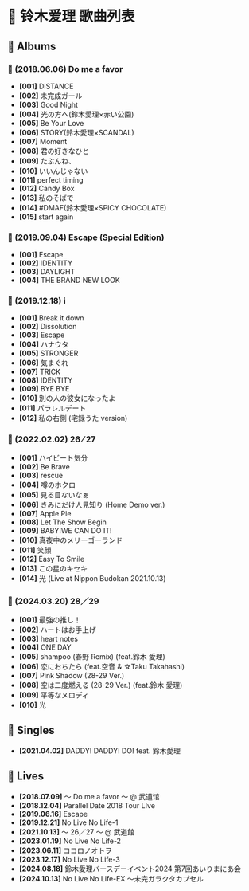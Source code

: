 # 🎵 铃木爱理 歌曲列表

## 📀 Albums

### 📁 (2018.06.06) Do me a favor 

- **[001]** DISTANCE
- **[002]** 未完成ガール
- **[003]** Good Night
- **[004]** 光の方へ(鈴木愛理×赤い公園)
- **[005]** Be Your Love
- **[006]** STORY(鈴木愛理×SCANDAL)
- **[007]** Moment
- **[008]** 君の好きなひと
- **[009]** たぶんね、
- **[010]** いいんじゃない
- **[011]** perfect timing
- **[012]** Candy Box
- **[013]** 私のそばで
- **[014]** #DMAF(鈴木愛理×SPICY CHOCOLATE)
- **[015]** start again

### 📁 (2019.09.04) Escape (Special Edition) 

- **[001]** Escape
- **[002]** IDENTITY
- **[003]** DAYLIGHT
- **[004]** THE BRAND NEW LOOK

### 📁 (2019.12.18) i 

- **[001]** Break it down
- **[002]** Dissolution
- **[003]** Escape
- **[004]** ハナウタ
- **[005]** STRONGER
- **[006]** 気まぐれ
- **[007]** TRICK
- **[008]** IDENTITY
- **[009]** BYE BYE
- **[010]** 別の人の彼女になったよ
- **[011]** パラレルデート
- **[012]** 私の右側 (宅録うた version)

### 📁 (2022.02.02) 26 ⁄ 27 

- **[001]** ハイビート気分
- **[002]** Be Brave
- **[003]** rescue
- **[004]** 噂のホクロ
- **[005]** 見る目ないなぁ
- **[006]** きみにだけ人見知り (Home Demo ver.)
- **[007]** Apple Pie
- **[008]** Let The Show Begin
- **[009]** BABY!WE CAN DO IT!
- **[010]** 真夜中のメリーゴーランド
- **[011]** 笑顔
- **[012]** Easy To Smile
- **[013]** この星のキセキ
- **[014]** 光 (Live at Nippon Budokan 2021.10.13)

### 📁 (2024.03.20) 28／29 

- **[001]** 最強の推し！
- **[002]** ハートはお手上げ
- **[003]** heart notes
- **[004]** ONE DAY
- **[005]** shampoo (春野 Remix) (feat.鈴木 愛理)
- **[006]** 恋におちたら (feat.空音 & ☆Taku Takahashi)
- **[007]** Pink Shadow (28-29 Ver.)
- **[008]** 空は二度燃える (28-29 Ver.) (feat.鈴木 愛理)
- **[009]** 平等なメロディ
- **[010]** 光

## 🎵 Singles

- **[2021.04.02]** DADDY! DADDY! DO! feat. 鈴木愛理

## 🎤 Lives

- **[2018.07.09]** ～ Do me a favor ～ @ 武道馆
- **[2018.12.04]** Parallel Date 2018 Tour LIve
- **[2019.06.16]** Escape
- **[2019.12.21]** No Live No Life-1
- **[2021.10.13]** ～ 26／27 ～ @ 武道館
- **[2023.01.19]** No Live No Life-2
- **[2023.06.11]** ココロノオトヲ
- **[2023.12.17]** No Live No Life-3
- **[2024.08.18]** 鈴木愛理バースデーイベント2024 第7回あいりまにあ会
- **[2024.10.13]** No Live No Life-EX ～未完ガラクタカプセル